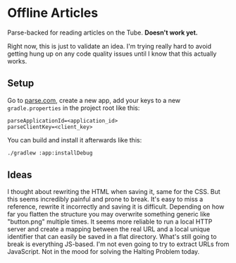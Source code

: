 # Offline Articles

Parse-backed for reading articles on the Tube. **Doesn't work yet.**

Right now, this is just to validate an idea. I'm trying really hard to avoid
getting hung up on any code quality issues until I know that this actually
works.

## Setup

Go to [parse.com](https://parse.com/), create a new app, add your keys to a new
`gradle.properties` in the project root like this:

```
parseApplicationId=<application_id>
parseClientKey=<client_key>
```

You can build and install it afterwards like this:

```bash
./gradlew :app:installDebug
```

## Ideas

I thought about rewriting the HTML when saving it, same for the CSS. But this
seems incredibly painful and prone to break. It's easy to miss a reference,
rewrite it incorrectly and saving it is difficult. Depending on how far you
flatten the structure you may overwrite something generic like "button.png"
multiple times. It seems more reliable to run a local HTTP server and create a
mapping between the real URL and a local unique identifier that can easily be
saved in a flat directory. What's still going to break is everything JS-based.
I'm not even going to try to extract URLs from JavaScript. Not in the mood for
solving the Halting Problem today.
